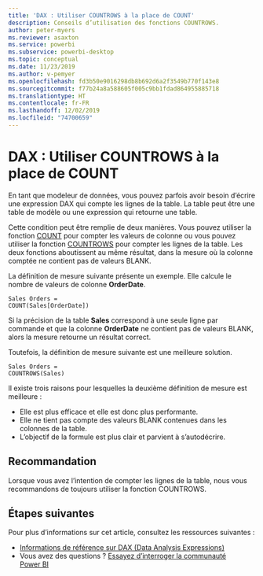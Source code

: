 ```yaml
---
title: 'DAX : Utiliser COUNTROWS à la place de COUNT'
description: Conseils d’utilisation des fonctions COUNTROWS.
author: peter-myers
ms.reviewer: asaxton
ms.service: powerbi
ms.subservice: powerbi-desktop
ms.topic: conceptual
ms.date: 11/23/2019
ms.author: v-pemyer
ms.openlocfilehash: fd3b50e9016298db8b692d6a2f3549b770f143e8
ms.sourcegitcommit: f77b24a8a588605f005c9bb1fdad864955885718
ms.translationtype: HT
ms.contentlocale: fr-FR
ms.lasthandoff: 12/02/2019
ms.locfileid: "74700659"
---
```

# <a name="dax-use-countrows-instead-of-count"></a>DAX : Utiliser COUNTROWS à la place de COUNT

En tant que modeleur de données, vous pouvez parfois avoir besoin d’écrire une expression DAX qui compte les lignes de la table. La table peut être une table de modèle ou une expression qui retourne une table.

Cette condition peut être remplie de deux manières. Vous pouvez utiliser la fonction [COUNT](/dax/count-function-dax) pour compter les valeurs de colonne ou vous pouvez utiliser la fonction [COUNTROWS](/dax/countrows-function-dax) pour compter les lignes de la table. Les deux fonctions aboutissent au même résultat, dans la mesure où la colonne comptée ne contient pas de valeurs BLANK.

La définition de mesure suivante présente un exemple. Elle calcule le nombre de valeurs de colonne **OrderDate**.

```dax
Sales Orders =
COUNT(Sales[OrderDate])
```

Si la précision de la table **Sales** correspond à une seule ligne par commande et que la colonne **OrderDate** ne contient pas de valeurs BLANK, alors la mesure retourne un résultat correct.

Toutefois, la définition de mesure suivante est une meilleure solution.

```dax
Sales Orders =
COUNTROWS(Sales)
```

Il existe trois raisons pour lesquelles la deuxième définition de mesure est meilleure :

- Elle est plus efficace et elle est donc plus performante.
- Elle ne tient pas compte des valeurs BLANK contenues dans les colonnes de la table.
- L’objectif de la formule est plus clair et parvient à s’autodécrire.

## <a name="recommendation"></a>Recommandation

Lorsque vous avez l’intention de compter les lignes de la table, nous vous recommandons de toujours utiliser la fonction COUNTROWS.

## <a name="next-steps"></a>Étapes suivantes

Pour plus d’informations sur cet article, consultez les ressources suivantes :

- [Informations de référence sur DAX (Data Analysis Expressions)](/dax/)
- Vous avez des questions ? [Essayez d’interroger la communauté Power BI](https://community.powerbi.com/)
